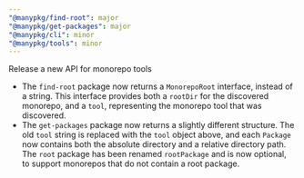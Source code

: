 ```yaml
---
"@manypkg/find-root": major
"@manypkg/get-packages": major
"@manypkg/cli": minor
"@manypkg/tools": minor
---
```


Release a new API for monorepo tools

 - The `find-root` package now returns a `MonorepoRoot` interface, instead of a string. This
   interface provides both a `rootDir` for the discovered monorepo, and a `tool`, representing
   the monorepo tool that was discovered.
 - The `get-packages` package now returns a slightly different structure. The old `tool` string
   is replaced with the `tool` object above, and each `Package` now contains both the absolute
   directory and a relative directory path. The `root` package has been renamed `rootPackage`
   and is now optional, to support monorepos that do not contain a root package.

